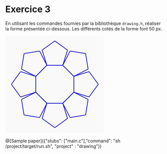 # Exercice 3

En utilisant les commandes fournies par la bibliothèque `drawing.h`, réaliser la forme présentée ci-dessous. Les différents cotés de la forme font 50 px.

![imgage exercice](Images/ex3.JPG)

@[Sample paper]({"stubs": ["main.c"],"command": "sh /project/target/run.sh", "project" : "drawing"})
